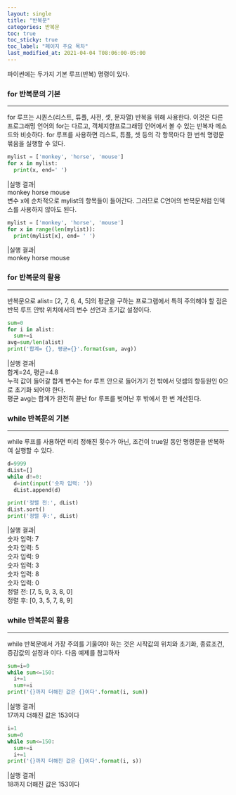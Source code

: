 ```yaml
---
layout: single
title: "반복문"
categories: 반복문
toc: true
toc_sticky: true
toc_label: "페이지 주요 목차"
last_modified_at: 2021-04-04 T08:06:00-05:00
---
```


파이썬에는 두가지 기본 루프(반복) 명령이 있다.
### for 반복문의 기본
---
for 루프는 시퀀스(리스트, 튜플, 사전, 셋, 문자열) 반복을 위해 사용한다. 이것은 다른 프로그래밍 언어의 for는 다르고, 객체지향프로그래밍 언어에서 볼 수 있는 반복자 메소드와 비슷하다. for 루프를 사용하면 리스트, 튜플, 셋 등의 각 항목마다 한 번씩 명령문 묶음을 실행할 수 있다.
~~~python
mylist = ['monkey', 'horse', 'mouse']
for x in mylist:
  print(x, end=' ')
~~~
|실행 결과|  
monkey horse mouse  
변수 x에 순차적으로 mylist의 항목들이 들어간다. 그러므로 C언어의 반복문처럼 인덱스를 사용하지 않아도 된다.
~~~python
mylist = ['monkey', 'horse', 'mouse']
for x in range(len(mylist)):
  print(mylist[x], end= ' ')
~~~
|실행 결과|  
monkey horse mouse  

### for 반복문의 활용
---
반복문으로 alist= [2, 7, 6, 4, 5]의 평균을 구하는 프로그램에서 특히 주의해야 할 점은 반복 루프 안밖 위치에서의 변수 선언과 초기값 설정이다.
~~~python
sum=0
for i in alist:
  sum+=i
avg=sum/len(alist)
print('합계= {}, 평균={}'.format(sum, avg))
~~~
|실행 결과|  
합계=24, 평균=4.8  
누적 값이 들어갈 합계 변수는 for 루프 안으로 들어가기 전 밖에서 덧셈의 항등원인 0으로 초기화 되어야 한다.  
평균 avg는 합계가 완전히 끝난 for 루프를 벗어난 후 밖에서 한 번 계산된다.

### while 반복문의 기본
---
while 루프를 사용하면 미리 정해진 횟수가 아닌, 조건이 true일 동안 명령문을 반복하여 실행할 수 있다.  
~~~python
d=9999
dList=[]
while d!=0:
  d=int(input('숫자 입력: '))
  dList.append(d)

print('정렬 전:', dList)
dList.sort()
print('정렬 후:', dList)
~~~
|실행 결과|  
숫자 입력: 7  
숫자 입력: 5  
숫자 입력: 9  
숫자 입력: 3  
숫자 입력: 8  
숫자 입력: 0  
정렬 전: [7, 5, 9, 3, 8, 0]  
정렬 후: [0, 3, 5, 7, 8, 9]  

### while 반복문의 활용
---
while 반복문에서 가장 주의를 기울여야 하는 것은 시작값의 위치와 초기화, 종료조건, 증감값의 설정과 이다. 다음 예제를 참고하자
~~~python
sum=i=0
while sum<=150:
  i+=1
  sum+=i
print('{}까지 더해진 값은 {}이다'.format(i, sum))
~~~
|실행 결과|  
17까지 더해진 값은 153이다
~~~python
i=1
sum=0
while sum<=150:
  sum+=i
  i+=1
print('{}까지 더해진 값은 {}이다'.format(i, s))
~~~
|실행 결과|  
18까지 더해진 값은 153이다
